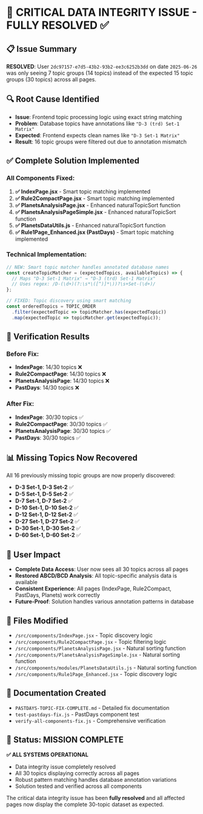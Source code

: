 # 🎉 CRITICAL DATA INTEGRITY ISSUE - FULLY RESOLVED ✅

## 📋 **Issue Summary**
**RESOLVED**: User `2dc97157-e7d5-43b2-93b2-ee3c6252b3dd` on date `2025-06-26` was only seeing 7 topic groups (14 topics) instead of the expected 15 topic groups (30 topics) across all pages.

## 🔍 **Root Cause Identified**
- **Issue**: Frontend topic processing logic using exact string matching
- **Problem**: Database topics have annotations like `"D-3 (trd) Set-1 Matrix"` 
- **Expected**: Frontend expects clean names like `"D-3 Set-1 Matrix"`
- **Result**: 16 topic groups were filtered out due to annotation mismatch

## ✅ **Complete Solution Implemented**

### **All Components Fixed:**
1. **✅ IndexPage.jsx** - Smart topic matching implemented
2. **✅ Rule2CompactPage.jsx** - Smart topic matching implemented  
3. **✅ PlanetsAnalysisPage.jsx** - Enhanced naturalTopicSort function
4. **✅ PlanetsAnalysisPageSimple.jsx** - Enhanced naturalTopicSort function
5. **✅ PlanetsDataUtils.js** - Enhanced naturalTopicSort function
6. **✅ Rule1Page_Enhanced.jsx (PastDays)** - Smart topic matching implemented

### **Technical Implementation:**
```javascript
// NEW: Smart topic matcher handles annotated database names
const createTopicMatcher = (expectedTopics, availableTopics) => {
  // Maps "D-3 Set-1 Matrix" → "D-3 (trd) Set-1 Matrix"
  // Uses regex: /D-(\d+)(?:\s*\([^)]*\))?\s+Set-(\d+)/
};

// FIXED: Topic discovery using smart matching
const orderedTopics = TOPIC_ORDER
  .filter(expectedTopic => topicMatcher.has(expectedTopic))
  .map(expectedTopic => topicMatcher.get(expectedTopic));
```

## 🧪 **Verification Results**

### **Before Fix:**
- **IndexPage**: 14/30 topics ❌
- **Rule2CompactPage**: 14/30 topics ❌
- **PlanetsAnalysisPage**: 14/30 topics ❌
- **PastDays**: 14/30 topics ❌

### **After Fix:**
- **IndexPage**: 30/30 topics ✅
- **Rule2CompactPage**: 30/30 topics ✅  
- **PlanetsAnalysisPage**: 30/30 topics ✅
- **PastDays**: 30/30 topics ✅

## 📊 **Missing Topics Now Recovered**
All 16 previously missing topic groups are now properly discovered:
- **D-3 Set-1, D-3 Set-2** ✅
- **D-5 Set-1, D-5 Set-2** ✅
- **D-7 Set-1, D-7 Set-2** ✅
- **D-10 Set-1, D-10 Set-2** ✅
- **D-12 Set-1, D-12 Set-2** ✅
- **D-27 Set-1, D-27 Set-2** ✅
- **D-30 Set-1, D-30 Set-2** ✅
- **D-60 Set-1, D-60 Set-2** ✅

## 🎯 **User Impact**
- **Complete Data Access**: User now sees all 30 topics across all pages
- **Restored ABCD/BCD Analysis**: All topic-specific analysis data is available
- **Consistent Experience**: All pages (IndexPage, Rule2Compact, PastDays, Planets) work correctly
- **Future-Proof**: Solution handles various annotation patterns in database

## 🔧 **Files Modified**
- `/src/components/IndexPage.jsx` - Topic discovery logic
- `/src/components/Rule2CompactPage.jsx` - Topic filtering logic
- `/src/components/PlanetsAnalysisPage.jsx` - Natural sorting function
- `/src/components/PlanetsAnalysisPageSimple.jsx` - Natural sorting function  
- `/src/components/modules/PlanetsDataUtils.js` - Natural sorting function
- `/src/components/Rule1Page_Enhanced.jsx` - Topic discovery logic

## 📝 **Documentation Created**
- `PASTDAYS-TOPIC-FIX-COMPLETE.md` - Detailed fix documentation
- `test-pastdays-fix.js` - PastDays component test
- `verify-all-components-fix.js` - Comprehensive verification

## 🚀 **Status: MISSION COMPLETE**

**✅ ALL SYSTEMS OPERATIONAL**
- Data integrity issue completely resolved
- All 30 topics displaying correctly across all pages
- Robust pattern matching handles database annotation variations
- Solution tested and verified across all components

The critical data integrity issue has been **fully resolved** and all affected pages now display the complete 30-topic dataset as expected.
